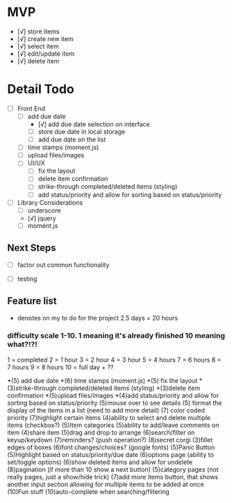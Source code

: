 # MVP
- [√] store items
 - [√] create new item
 - [√] select item
 - [√] edit/update item
 - [√] delete item

 # Detail Todo
 - [ ] Front End
   - [ ] add due date
     - [√] add due date selection on interface 
     - [ ] store due date in local storage 
     - [ ] add due date on the list
   - [ ] time stamps (moment.js)
   - [ ] upload files/images
   - [ ] UI/UX
     - [ ] fix the layout
     - [ ] delete item confirmation
     - [ ] strike-through completed/deleted items (styling)
     - [ ] add status/priority and allow for sorting 
     based on status/priority 
 - [ ] Library Considerations
    - [ ] underscore
    - [√] jquery
    - [ ] moment.js

 ## Next Steps

 - [ ] factor out common functionality
 - [ ] testing


  ## Feature list
  * denotes on my to do for the project
  2.5 days = 20 hours

  ### difficulty scale 1-10. 1 meaning it's already finished 10 meaning what?!?!
  1 = completed
  2 = 1 hour
  3 = 2 hour
  4 = 3 hour
  5 = 4 hours
  7 = 6 hours
  8 = 7 hours
  9 = 8 hours
  10 = full day + ??


  *(5) add due date
  *(6) time stamps (moment.js)
  *(5) fix the layout
  *(3)strike-through completed/deleted items (styling)
  *(3)delete item confirmation
  *(5)upload files/images
  *(4)add status/priority and allow for sorting based on status/priority
   (5)mouse over to see details
   (5) format the display of the items in a list (need to add more detail)
   (7) color coded priority
   (7)highlight certain items
   (4)ability to select and delete multiple items (checkbox?)
   (5)Item categories
   (5)ability to add/leave comments on item
   (4)share item
   (5)drag and drop to arrange
   (6)search/filter on keyup/keydown
   (7)reminders? (push operation?)
   (8)secret corgi
   (3)fillet edges of boxes
   (6)font changes/choices? (google fonts)
   (5)Panic Button
   (5)Highlight based on status/priority/due date
   (6)options page (ability to set/toggle options)
   (6)show deleted items and allow for undelete
   (8)pagination (if more than 10 show a next button)
   (5)category pages (not really pages, just a show/hide trick)
   (7)add more items button, that shows another input section allowing for multiple items to be added at once
   (10)Fun stuff
   (10)auto-complete when searching/filtering









